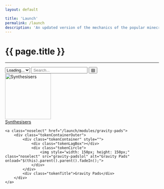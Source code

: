 ```yaml
---
layout: default

title: 'Launch'
permalink: /launch
description: 'An updated version of the mechanics of the popular minecraft map Space Expedition, developed by Caplex OathBros'
---
```


<script src="https://ajax.googleapis.com/ajax/libs/jquery/3.4.1/jquery.min.js"></script>
<script src="/assets/launch/moduleList.js"></script>
<link rel="stylesheet" href="/assets/launch/stylesheet.css" />

<!--  -->

# {{ page.title }}
<hr class='nobottom-separator'>

<div id='searchContainer'>
    <!-- <select class='textSpace' id='versionSelect' onchange="loadVersion()">
        <option value="1.16">Minecraft Java 1.16</option>
    </select> -->
    <select class='textSpace' id='setSelect' onchange="newSearch()">
        <option value="">Loading...</option>
    </select>
    <input type='text' class='textSpace' id='stringSearch' onkeyup='newSearch()' placeholder=' Search...' />
    <input type='button' onclick = 'listMode()' id='listModeButton' value = '▤'/>
</div>

<div id="resultContainer">
    <a class="noselect" href="/launch/modules/synthesisers">
        <div class="tokenContainerOuter">
            <div class="tokenContainer" style="">
                <div class="tokenLagBox"></div>
                <div class="tokenCircle">
                    <img style="width: 150px; height: 150px;" class="noselect" src="synthesiserslol" alt="Synthesisers" onload="$(this).parent().parent().fadeIn();">
                </div>
            </div>
            <div class="tokenTitle">Synthesisers</div>
        </div>
    </a>

    <a class="noselect" href="/launch/modules/gravity-pads">
        <div class="tokenContainerOuter">
            <div class="tokenContainer" style="">
                <div class="tokenLagBox"></div>
                <div class="tokenCircle">
                    <img style="width: 150px; height: 150px;" class="noselect" src="gravity-padslol" alt="Gravity Pads" onload="$(this).parent().parent().fadeIn();">
                </div>
            </div>
            <div class="tokenTitle">Gravity Pads</div>
        </div>
    </a>
</div>
